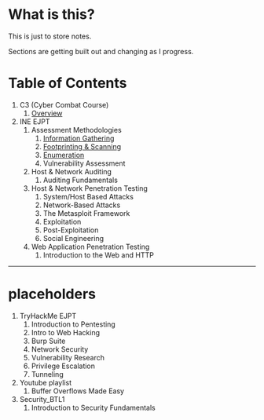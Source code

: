 # What is this?

This is just to store notes.

Sections are getting built out and changing as I progress.

# Table of Contents
1. C3 (Cyber Combat Course)
	1. [Overview](C3(Cyber_Combat_Course)/C3_Overview.md)
2. INE EJPT
	1. Assessment Methodologies
		1. [Information Gathering](/INE_EJPTv2/Assessment_Methodologies/Information_Gathering)
		2. [Footprinting & Scanning](/INE_EJPTv2/Assessment_Methodologies/Footprinting_Scanning.md)
		3. [Enumeration](/INE_EJPTv2/Assessment_Methodologies/Enumeration)
		4. Vulnerability Assessment
	2. Host & Network Auditing
		1. Auditing Fundamentals
	3. Host & Network Penetration Testing
		1. System/Host Based Attacks
		2. Network-Based Attacks
		3. The Metasploit Framework
		4. Exploitation
		5. Post-Exploitation
		6. Social Engineering
	4. Web Application Penetration Testing
		1. Introduction to the Web and HTTP
---
# placeholders
1. TryHackMe EJPT
	1. Introduction to Pentesting
	2. Intro to Web Hacking
	3. Burp Suite
	4. Network Security
	5. Vulnerability Research
	6. Privilege Escalation
	7. Tunneling
2. Youtube playlist
	1. Buffer Overflows Made Easy
3. Security_BTL1
	1. Introduction to Security Fundamentals
